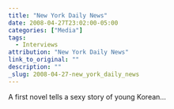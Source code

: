 ```yaml
---
title: "New York Daily News"
date: 2008-04-27T23:02:00-05:00
categories: ["Media"]
tags:
  - Interviews
attribution: "New York Daily News"
link_to_original: ""
description: ""
_slug: 2008-04-27-new_york_daily_news
---
```


A first novel tells a sexy story of young Korean…

